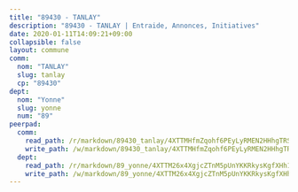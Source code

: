 ```yaml
---
title: "89430 - TANLAY"
description: "89430 - TANLAY | Entraide, Annonces, Initiatives"
date: 2020-01-11T14:09:21+09:00
collapsible: false
layout: commune
comm:
  nom: "TANLAY"
  slug: tanlay
  cp: "89430"
dept:
  nom: "Yonne"
  slug: yonne
  num: "89"
peerpad:
  comm:
    read_path: /r/markdown/89430_tanlay/4XTTMHfmZqohf6PEyLyRMEN2HHhgTRSAWy7nbhUwEPY49tRzU
    write_path: /w/markdown/89430_tanlay/4XTTMHfmZqohf6PEyLyRMEN2HHhgTRSAWy7nbhUwEPY49tRzU-K3TgV7VD84dQfRLnxyScqqPJYWZEurg2M2x59xNK9HaqAEjzmTGdfshbs2GvfKcVxd5G7Gix9gDep8faPwVhoXzmkHK347X3ZLnbPb24k5ZDFgHRpsTMSfRuTjMy6R2G6WAcbZ5v
  dept:
    read_path: /r/markdown/89_yonne/4XTTM26x4XgjcZTnM5pUnYKKRkysKgfXHh1wiigoPHqn9LDKB
    write_path: /w/markdown/89_yonne/4XTTM26x4XgjcZTnM5pUnYKKRkysKgfXHh1wiigoPHqn9LDKB-K3TgU4xaMVqzoRnPJNyddApuMoWvJyHL35bzooauYvdhG3MLg3ikjpoueq9BDtqVP4hJBQxpPxix2gohzXyST9tZPnEkyXpDMdHiAFpx7EU6e8WgvFk7NPsBQepM8o13bG9dyqq7
---
```


